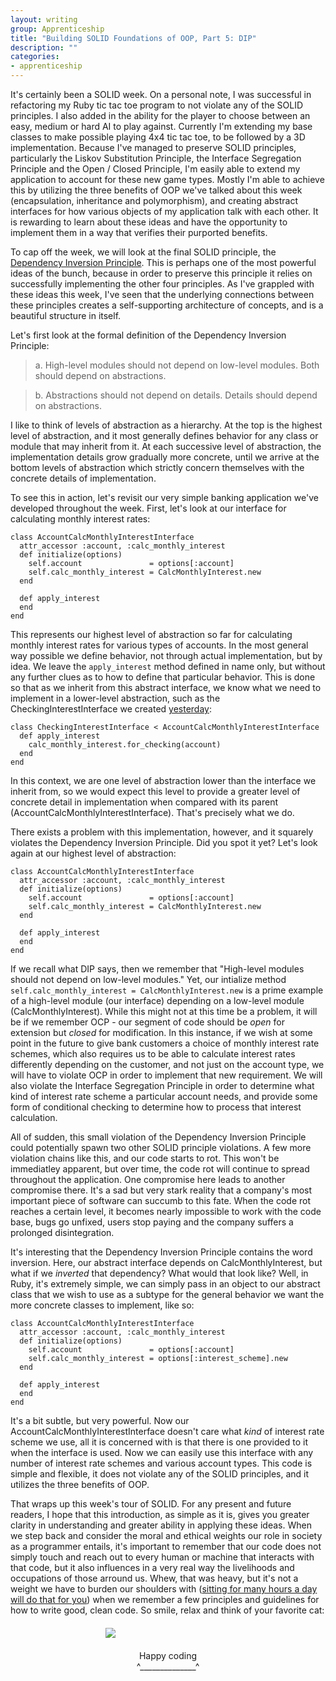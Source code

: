 ```yaml
---
layout: writing
group: Apprenticeship
title: "Building SOLID Foundations of OOP, Part 5: DIP"
description: ""
categories:
- apprenticeship
---
```


It's certainly been a SOLID week. On a personal note, I was successful in refactoring my Ruby tic tac toe program to not violate any of the SOLID principles. I also added in the ability for the player to choose between an easy, medium or hard AI to play against. Currently I'm extending my base classes to make possible playing 4x4 tic tac toe, to be followed by a 3D implementation. Because I've managed to preserve SOLID principles, particularly the Liskov Substitution Principle, the Interface Segregation Principle and the Open / Closed Principle, I'm easily able to extend my application to account for these new game types. Mostly I'm able to achieve this by utilizing the three benefits of OOP we've talked about this week (encapsulation, inheritance and polymorphism), and creating abstract interfaces for how various objects of my application talk with each other. It is rewarding to learn about these ideas and have the opportunity to implement them in a way that verifies their purported benefits.

To cap off the week, we will look at the final SOLID principle, the [Dependency Inversion Principle](https://docs.google.com/a/8thlight.com/file/d/0BwhCYaYDn8EgMjdlMWIzNGUtZTQ0NC00ZjQ5LTkwYzQtZjRhMDRlNTQ3ZGMz/edit?hl=en). This is perhaps one of the most powerful ideas of the bunch, because in order to preserve this principle it relies on successfully implementing the other four principles. As I've grappled with these ideas this week, I've seen that the underlying connections between these principles creates a self-supporting architecture of concepts, and is a beautiful structure in itself.

Let's first look at the formal definition of the Dependency Inversion Principle:

> a. High-level modules should not depend on low-level modules. Both should depend on abstractions.

> b. Abstractions should not depend on details. Details should depend on abstractions.

I like to think of levels of abstraction as a hierarchy. At the top is the highest level of abstraction, and it most generally defines behavior for any class or module that may inherit from it. At each successive level of abstraction, the implementation details grow gradually more concrete, until we arrive at the bottom levels of abstraction which strictly concern themselves with the concrete details of implementation.

To see this in action, let's revisit our very simple banking application we've developed throughout the week. First, let's look at our interface for calculating monthly interest rates:

    class AccountCalcMonthlyInterestInterface
      attr_accessor :account, :calc_monthly_interest
      def initialize(options)
        self.account               = options[:account]
        self.calc_monthly_interest = CalcMonthlyInterest.new
      end

      def apply_interest
      end
    end

This represents our highest level of abstraction so far for calculating monthly interest rates for various types of accounts. In the most general way possible we define behavior, not through actual implementation, but by idea. We leave the `apply_interest` method defined in name only, but without any further clues as to how to define that particular behavior. This is done so that as we inherit from this abstract interface, we know what we need to implement in a lower-level abstraction, such as the CheckingInterestInterface we created [yesterday](http://selfless-singleton.rickwinfrey.com/2012/12/06/building-solid-foundations-of-oop-part-4-isp/):

    class CheckingInterestInterface < AccountCalcMonthlyInterestInterface
      def apply_interest
        calc_monthly_interest.for_checking(account)
      end
    end

In this context, we are one level of abstraction lower than the interface we inherit from, so we would expect this level to provide a greater level of concrete detail in implementation when compared with its parent (AccountCalcMonthlyInterestInterface). That's precisely what we do.

There exists a problem with this implementation, however, and it squarely violates the Dependency Inversion Principle. Did you spot it yet? Let's look again at our highest level of abstraction:

    class AccountCalcMonthlyInterestInterface
      attr_accessor :account, :calc_monthly_interest
      def initialize(options)
        self.account               = options[:account]
        self.calc_monthly_interest = CalcMonthlyInterest.new
      end

      def apply_interest
      end
    end

If we recall what DIP says, then we remember that "High-level modules should not depend on low-level modules." Yet, our intialize method `self.calc_monthly_interest = CalcMonthlyInterest.new` is a prime example of a high-level module (our interface) depending on a low-level module (CalcMonthlyInterest). While this might not at this time be a problem, it will be if we remember OCP - our segment of code should be _open_ for extension but _closed_ for modification. In this instance, if we wish at some point in the future to give bank customers a choice of monthly interest rate schemes, which also requires us to be able to calculate interest rates differently depending on the customer, and not just on the account type, we will have to violate OCP in order to implement that new requirement. We will also violate the Interface Segregation Principle in order to determine what kind of interest rate scheme a particular account needs, and provide some form of conditional checking to determine how to process that interest calculation.

All of sudden, this small violation of the Dependency Inversion Principle could potentially spawn two other SOLID principle violations. A few more violation chains like this, and our code starts to rot. This won't be immediatley apparent, but over time, the code rot will continue to spread throughout the application. One compromise here leads to another compromise there. It's a sad but very stark reality that a company's most important piece of software can succumb to this fate. When the code rot reaches a certain level, it becomes nearly impossible to work with the code base, bugs go unfixed, users stop paying and the company suffers a prolonged disintegration.

It's interesting that the Dependency Inversion Principle contains the word inversion. Here, our abstract interface depends on CalcMonthlyInterest, but what if we _inverted_ that dependency? What would that look like? Well, in Ruby, it's extremely simple, we can simply pass in an object to our abstract class that we wish to use as a subtype for the general behavior we want the more concrete classes to implement, like so:

    class AccountCalcMonthlyInterestInterface
      attr_accessor :account, :calc_monthly_interest
      def initialize(options)
        self.account               = options[:account]
        self.calc_monthly_interest = options[:interest_scheme].new
      end

      def apply_interest
      end
    end

It's a bit subtle, but very powerful. Now our AccountCalcMonthlyInterestInterface doesn't care what _kind_ of interest rate scheme we use, all it is concerned with is that there is one provided to it when the interface is used. Now we can easily use this interface with any number of interest rate schemes and various account types. This code is simple and flexible, it does not violate any of the SOLID principles, and it utilizes the three benefits of OOP.

That wraps up this week's tour of SOLID. For any present and future readers, I hope that this introduction, as simple as it is, gives you greater clarity in understanding and greater ability in applying these ideas. When we step back and consider the moral and ethical weights our role in society as a programmer entails, it's important to remember that our code does not simply touch and reach out to every human or machine that interacts with that code, but it also influences in a very real way the livelihoods and occupations of those arround us. Whew, that was heavy, but it's not a weight we have to burden our shoulders with ([sitting for many hours a day will do that for you](http://health.yahoo.net/experts/menshealth/most-dangerous-thing-youll-do-all-day)) when we remember a few principles and guidelines for how to write good, clean code. So smile, relax and think of your favorite cat:

[<div style="width: 200px; margin: 20px auto;"><img src="http://i.imgur.com/J5Z7I.jpg" /></div>](http://i.imgur.com/J5Z7I.jpg)

<div style="text-align: center;">
Happy coding<br />^______________^
</div>
